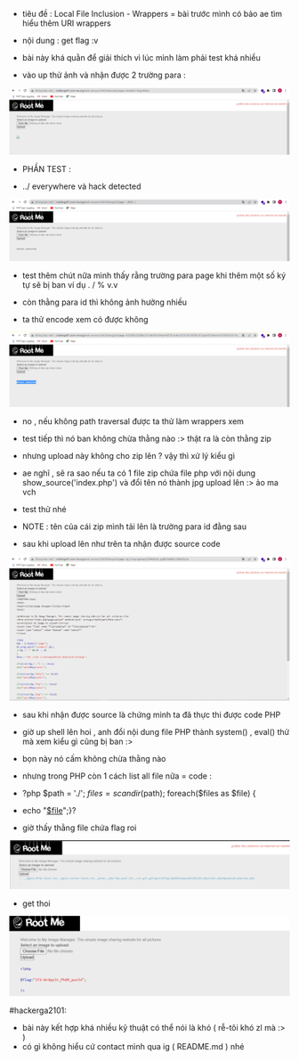 - tiêu đề : Local File Inclusion - Wrappers = bài trước mình có bảo ae tìm hiểu thêm URI wrappers 
- nội dung : get flag :v 

- bài này khá quằn để giải thích vì lúc mình làm phải test khá nhiều 

- vào up thử ảnh và nhận được 2 trường para : 

![Alt text](<../image/20.1.png>)

- PHẦN TEST : 

- ../ everywhere và hack detected

![Alt text](<../image/20.2.png>)

- test thêm chút nữa mình thấy rằng trường para page khi thêm một số ký tự sẽ bị ban ví dụ . / % v.v 
- còn thằng para id thì không ảnh hưởng nhiều 

- ta thử encode xem có được không 

![Alt text](<../image/20.4.png>)

- no , nếu không path traversal được ta thử làm wrappers xem 
- test tiếp thì nó ban không chừa thằng nào :> thật ra là còn thằng zip 
- nhưng upload này không cho zip lên ? vậy thì xử lý kiểu gì 
- ae nghĩ , sẽ ra sao nếu ta có 1 file zip chứa file php với nội dung show_source('index.php') và đổi tên nó thành jpg upload lên :> ảo ma vch 
- test thử nhé 

- NOTE : tên của cái zip mình tải lên là trường para id đằng sau 
- sau khi upload lên như trên ta nhận được source code 

![Alt text](<../image/20.5.png>)

- sau khi nhận được source là chứng mình ta đã thực thi được code PHP
- giờ up shell lên hoi , anh đổi nội dung file PHP thành system() , eval() thử mà xem kiểu gì cũng bị ban :> 

- bọn này nó cấm không chừa thằng nào 
- nhưng trong PHP còn 1 cách list all file nữa = code : 

- ?php $path = './';  $files = scandir($path);  foreach($files as $file) {
-    echo "<a href='$file'>$file</a>";}?

- giờ thấy thằng file chứa flag roi 

![Alt text](<../image/20.6.png>)

- get thoi 

![Alt text](<../image/20.7.png>)

#hackerga2101: 
- bài này kết hợp khá nhiều kỹ thuật có thể nói là khó ( rễ-tôi khó zl mà :> )
- có gì không hiểu cứ contact mình qua ig ( README.md ) nhé 
